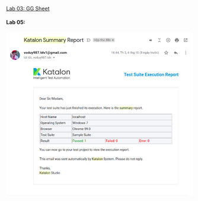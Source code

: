 [Lab 03: GG Sheet](https://docs.google.com/spreadsheets/d/1JjwdW0BQ-33IddqGIMiLjuz4DGR4mTS3Cuo7PJTJHl0/edit?usp=sharing)

#### Lab 05:
<img src = "./Reports/noti.png">
